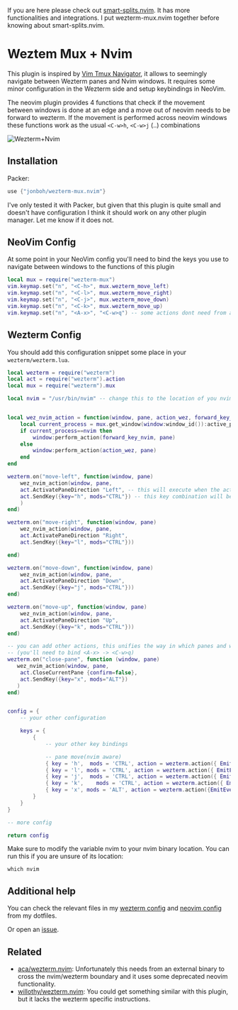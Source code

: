 If you are here please check out [smart-splits.nvim](https://github.com/mrjones2014/smart-splits.nvim).
It has more functionalities and integrations. I put wezterm-mux.nvim together before knowing about smart-splits.nvim.


# Weztem Mux + Nvim
This plugin is inspired by [Vim Tmux Navigator](https://github.com/christoomey/vim-tmux-navigator),
it allows to seemingly navigate between Wezterm panes and Nvim windows.
It requires some minor configuration in the Wezterm side and setup keybindings in NeoVim.

The neovim plugin provides 4 functions that check if the movement between windows
is done at an edge and a move out of neovim needs to be forward to wezterm.
If the movement is performed across neovim windows these functions work as the usual
`<C-w>h`, `<C-w>j` (..) combinations

![Wezterm+Nvim](https://github.com/jonboh/wezterm-mux.nvim/blob/media/wezterm_mux_nvim.gif?raw=true)

## Installation
Packer:
```lua
use {"jonboh/wezterm-mux.nvim"}
```

I've only tested it with Packer, but given that this plugin is quite small
and doesn't have configuration I think it should work on any other plugin
manager. Let me know if it does not.

## NeoVim Config
At some point in your NeoVim config you'll need to bind the keys you use to navigate between windows
to the functions of this plugin
```lua
local mux = require("wezterm-mux")
vim.keymap.set("n", "<C-h>", mux.wezterm_move_left)
vim.keymap.set("n", "<C-l>", mux.wezterm_move_right)
vim.keymap.set("n", "<C-j>", mux.wezterm_move_down)
vim.keymap.set("n", "<C-k>", mux.wezterm_move_up)
vim.keymap.set("n", "<A-x>", "<C-w>q") -- some actions dont need from a specific function
```

## Wezterm Config
You should add this configuration snippet some place in your `wezterm/wezterm.lua`.

```lua
local wezterm = require("wezterm")
local act = require("wezterm").action
local mux = require("wezterm").mux

local nvim = "/usr/bin/nvim" -- change this to the location of you nvim


local wez_nvim_action = function(window, pane, action_wez, forward_key_nvim)
    local current_process = mux.get_window(window:window_id()):active_pane():get_foreground_process_name()
    if current_process==nvim then
        window:perform_action(forward_key_nvim, pane)
    else
        window:perform_action(action_wez, pane)
    end
end

wezterm.on("move-left", function(window, pane)
	wez_nvim_action(window, pane,
    act.ActivatePaneDirection "Left", -- this will execute when the active pane is not a nvim instance
    act.SendKey({key="h", mods="CTRL"}) -- this key combination will be forwarded to nvim if the active pane is a nvim instance
    )
end)

wezterm.on("move-right", function(window, pane)
	wez_nvim_action(window, pane,
    act.ActivatePaneDirection "Right",
    act.SendKey({key="l", mods="CTRL"}))

end)

wezterm.on("move-down", function(window, pane)
	wez_nvim_action(window, pane,
    act.ActivatePaneDirection "Down",
    act.SendKey({key="j", mods="CTRL"}))
end)

wezterm.on("move-up", function(window, pane)
	wez_nvim_action(window, pane,
    act.ActivatePaneDirection "Up",
    act.SendKey({key="k", mods="CTRL"}))
end)

-- you can add other actions, this unifies the way in which panes and windows are closed
-- (you'll need to bind <A-x> -> <C-w>q)
wezterm.on("close-pane", function (window, pane)
   wez_nvim_action(window, pane,
    act.CloseCurrentPane {confirm=false},
    act.SendKey({key="x", mods="ALT"})
   )
end)


config = {
    -- your other configuration

    keys = {
        {
            -- your other key bindings

            -- pane move(nvim aware)
            { key = 'h',  mods = 'CTRL', action = wezterm.action({ EmitEvent = "move-left" }) },
            { key = 'l', mods = 'CTRL', action = wezterm.action({ EmitEvent = "move-right" }) },
            { key = 'j',  mods = 'CTRL', action = wezterm.action({ EmitEvent = "move-down" }) },
            { key = 'k',    mods = 'CTRL', action = wezterm.action({ EmitEvent = "move-up" }) },
            { key = 'x', mods = 'ALT', action = wezterm.action({EmitEvent="close-pane"})},
        }
    }
}

-- more config

return config
```

Make sure to modify the variable nvim to your nvim binary location. You can run this if you are unsure of its location:
```shell
which nvim
```

## Additional help
You can check the relevant files in my [wezterm config](https://github.com/jonboh/dotfiles/tree/main/.config/wezterm) and [neovim config](https://github.com/jonboh/dotfiles/blob/main/.config/nvim/after/plugin/keymap/init.lua#L36) from my dotfiles.

Or open an [issue](https://github.com/jonboh/wezterm-mux.nvim/issues).

## Related
- [aca/wezterm.nvim](https://github.com/aca/wezterm.nvim): Unfortunately this needs from an external binary to cross the nvim/wezterm boundary and it uses some deprecated neovim functionality.
- [willothy/wezterm.nvim](https://github.com/willothy/wezterm.nvim): You could get something similar with this plugin, but it lacks the wezterm specific instructions.
